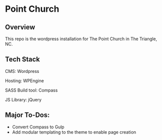 # Point Church

## Overview

This repo is the wordpress installation for The Point Church in The Triangle, NC.

## Tech Stack

CMS: Wordpress

Hosting: WPEngine

SASS Build tool: Compass

JS Library: jQuery

## Major To-Dos:

* Convert Compass to Gulp
* Add modular templating to the theme to enable page creation

